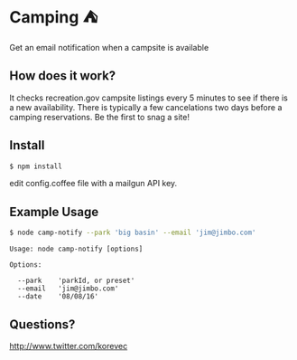 # Camping ⛺️

Get an email notification when a campsite is available


## How does it work?

It checks recreation.gov campsite listings every 5 minutes to see if there is a new availability. There is typically a few cancelations two days before a camping reservations. Be the first to snag a site! 

## Install

````bash
$ npm install
````

edit config.coffee file with a mailgun API key. 


## Example Usage

````bash
$ node camp-notify --park 'big basin' --email 'jim@jimbo.com'
````


```
Usage: node camp-notify [options]

Options:

  --park    'parkId, or preset'
  --email   'jim@jimbo.com'
  --date    '08/08/16'
```


## Questions?

http://www.twitter.com/korevec
